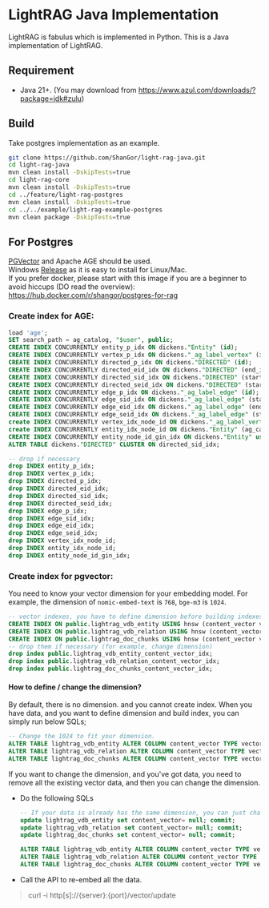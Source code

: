 # LightRAG Java Implementation

LightRAG is fabulus which is implemented in Python. This is a Java implementation of LightRAG.

## Requirement
- Java 21+. (You may download from https://www.azul.com/downloads/?package=jdk#zulu) 

## Build
Take postgres implementation as an example.
```bash
git clone https://github.com/ShanGor/light-rag-java.git
cd light-rag-java
mvn clean install -DskipTests=true
cd light-rag-core
mvn clean install -DskipTests=true
cd ../feature/light-rag-postgres
mvn clean install -DskipTests=true
cd ../../example/light-rag-example-postgres
mvn clean package -DskipTests=true
```

## For Postgres
[PGVector](https://github.com/pgvector/pgvector) and Apache AGE should be used.  
Windows [Release](https://github.com/ShanGor/apache-age-windows/releases/tag/PG17%2Fv1.5.0-rc0) as it is easy to install for Linux/Mac.  
If you prefer docker, please start with this image if you are a beginner to avoid hiccups (DO read the overview): https://hub.docker.com/r/shangor/postgres-for-rag
### Create index for AGE:
```sql
load 'age';
SET search_path = ag_catalog, "$user", public;
CREATE INDEX CONCURRENTLY entity_p_idx ON dickens."Entity" (id);
CREATE INDEX CONCURRENTLY vertex_p_idx ON dickens."_ag_label_vertex" (id);
CREATE INDEX CONCURRENTLY directed_p_idx ON dickens."DIRECTED" (id);
CREATE INDEX CONCURRENTLY directed_eid_idx ON dickens."DIRECTED" (end_id);
CREATE INDEX CONCURRENTLY directed_sid_idx ON dickens."DIRECTED" (start_id);
CREATE INDEX CONCURRENTLY directed_seid_idx ON dickens."DIRECTED" (start_id,end_id);
CREATE INDEX CONCURRENTLY edge_p_idx ON dickens."_ag_label_edge" (id);
CREATE INDEX CONCURRENTLY edge_sid_idx ON dickens."_ag_label_edge" (start_id);
CREATE INDEX CONCURRENTLY edge_eid_idx ON dickens."_ag_label_edge" (end_id);
CREATE INDEX CONCURRENTLY edge_seid_idx ON dickens."_ag_label_edge" (start_id,end_id);
create INDEX CONCURRENTLY vertex_idx_node_id ON dickens."_ag_label_vertex" (ag_catalog.agtype_access_operator(properties, '"node_id"'::agtype));
create INDEX CONCURRENTLY entity_idx_node_id ON dickens."Entity" (ag_catalog.agtype_access_operator(properties, '"node_id"'::agtype));
CREATE INDEX CONCURRENTLY entity_node_id_gin_idx ON dickens."Entity" using gin(properties);
ALTER TABLE dickens."DIRECTED" CLUSTER ON directed_sid_idx;

-- drop if necessary
drop INDEX entity_p_idx;
drop INDEX vertex_p_idx;
drop INDEX directed_p_idx;
drop INDEX directed_eid_idx;
drop INDEX directed_sid_idx;
drop INDEX directed_seid_idx;
drop INDEX edge_p_idx;
drop INDEX edge_sid_idx;
drop INDEX edge_eid_idx;
drop INDEX edge_seid_idx;
drop INDEX vertex_idx_node_id;
drop INDEX entity_idx_node_id;
drop INDEX entity_node_id_gin_idx;
```
### Create index for pgvector:
You need to know your vector dimension for your embedding model. 
For example, the dimension of `nomic-embed-text` is `768`, `bge-m3` is `1024`.
```sql
-- vector indexes, you have to define dimension before building indexes
CREATE INDEX ON public.lightrag_vdb_entity USING hnsw (content_vector vector_cosine_ops);
CREATE INDEX ON public.lightrag_vdb_relation USING hnsw (content_vector vector_cosine_ops);
CREATE INDEX ON public.lightrag_doc_chunks USING hnsw (content_vector vector_cosine_ops);
-- drop them if necessary (for example, change dimension)
drop index public.lightrag_vdb_entity_content_vector_idx;
drop index public.lightrag_vdb_relation_content_vector_idx;
drop index public.lightrag_doc_chunks_content_vector_idx;
```
#### How to define / change the dimension?
By default, there is no dimension. and you cannot create index. When you have data, and you want to define dimension and build index, you can simply run below SQLs;
```sql
-- Change the 1024 to fit your dimension.
ALTER TABLE lightrag_vdb_entity ALTER COLUMN content_vector TYPE vector(1024);
ALTER TABLE lightrag_vdb_relation ALTER COLUMN content_vector TYPE vector(1024);
ALTER TABLE lightrag_doc_chunks ALTER COLUMN content_vector TYPE vector(1024);
```
If you want to change the dimension, and you've got data, you need to remove all the existing vector data, and then you can change the dimension.
- Do the following SQLs
  ```sql
  -- If your data is already has the same dimension, you can just change the dimension without data cleanup.
  update lightrag_vdb_entity set content_vector= null; commit;
  update lightrag_vdb_relation set content_vector= null; commit;
  update lightrag_doc_chunks set content_vector= null; commit;

  ALTER TABLE lightrag_vdb_entity ALTER COLUMN content_vector TYPE vector(1024);
  ALTER TABLE lightrag_vdb_relation ALTER COLUMN content_vector TYPE vector(1024);
  ALTER TABLE lightrag_doc_chunks ALTER COLUMN content_vector TYPE vector(1024);
  ```
-  Call the API to re-embed all the data.
  > curl -i http[s]://{server}:{port}/vector/update